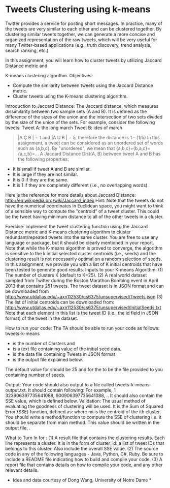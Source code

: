 # Tweets Clustering using k-means

Twitter provides a service for posting short messages. In practice, many of the tweets are very
similar to each other and can be clustered together. By clustering similar tweets together, we can
generate a more concise and organized representation of the raw tweets, which will be very
useful for many Twitter-based applications (e.g., truth discovery, trend analysis, search ranking,
etc.)

In this assignment, you will learn how to cluster tweets by utilizing Jaccard Distance metric and

K-means clustering algorithm.
Objectives:
- Compute the similarity between tweets using the Jaccard Distance metric.
- Cluster tweets using the K-means clustering algorithm.

Introduction to Jaccard Distance:
The Jaccard distance, which measures dissimilarity between two sample sets (A and B). It is defined as the difference of the sizes of the union and the intersection of two sets divided by the size of the union of the sets.
For example, consider the following tweets:
Tweet A: the long march
Tweet B: ides of march
> |A Ç B | = 1 and |A U B | = 5, therefore the distance is 1 – (1/5)
In this assignment, a tweet can be considered as an unordered set of words such as {a,b,c}. By
"unordered", we mean that {a,b,c}={b,a,c}={a,c,b}=...
A Jaccard Distance Dist(A, B) between tweet A and B has the following properties:
- It is small if tweet A and B are similar.
- It is large if they are not similar.
- It is 0 if they are the same.
- It is 1 if they are completely different (i.e., no overlapping words).

Here is the reference for more details about Jaccard Distance:
http://en.wikipedia.org/wiki/Jaccard_index
Hint: Note that the tweets do not have the numerical coordinates in Euclidean space, you might want to think of a sensible way to compute the "centroid" of a tweet cluster. This could be the tweet having minimum distance to all of the other tweets in a cluster.

Exercise:
Implement the tweet clustering function using the Jaccard Distance metric and K-means clustering algorithm to cluster redundant/repeated tweets into the same cluster. You are free to
use any language or package, but it should be clearly mentioned in your report.
Note that while the K-means algorithm is proved to converge, the algorithm is sensitive to the k
initial selected cluster centroids (i.e., seeds) and the clustering result is not necessarily optimal on
a random selection of seeds. In this assignment, we provide you with a list of K initial centroids
that have been tested to generate good results.
Inputs to your K-means Algorithm:
(1) The number of clusters K (default to K=25).
(2) A real world dataset sampled from Twitter during the Boston Marathon Bombing event in
April 2013 that contains 251 tweets. The tweet dataset is in JSON format and can be downloaded
from http://www.utdallas.edu/~axn112530/cs6375/unsupervised/Tweets.json
(3) The list of initial centroids can be downloaded from: http://www.utdallas.edu/~axn112530/cs6375/unsupervised/InitialSeeds.txt
Note that each element in this list is the tweet ID (i.e., the id field in JSON format) of the tweet in the dataset.

How to run your code:
The TA should be able to run your code as follows:
tweets-k-means <numberOfClusters> <initialSeedsFile> <TweetsDataFile> <outputFile>
- <numberOfClusters> is the number of Clusters and
- <initialSeedsFile> is a text file containing value of the initial seed data.
- <TweetsDataFile> is the data file containing Tweets in JSON format
- <outputFile> is the output file explained below.

The default value for <numberOfClusters> should be 25 and for the <initialSeeds> to be the file provided to you containing number of seeds.

Output:
Your code should also output to a file called tweets-k-means-output.txt. It should contain
following:
<cluster-id> <List of tweet ids separated by comma> For example,
1 323906397735641088, 900906397735641088, ..
It should also contain the SSE value, which is defined below.
Validation:
The usual method of evaluating the goodness of clustering will be used. It is the Sum of Squared
Error (SSE) function, defined as:
where mi is the centroid of the ith cluster.
You should write a method/function to compute the SSE of clustering i.e. it should be separate from main method. This value should be written in the output file.
.

What to Turn In for :
(1) A result file that contains the clustering results. Each line represents a cluster. It is in the form of cluster_id: a list of tweet IDs that belongs to this cluster. Also include the overall SSE value.
(2) The source code in any of the following languages - Java, Python, C#, Ruby. Be sure to
include a README file indicating how to build and compile your code.
(3) A report file that contains details on how to compile your code, and any other relevant details.
* Idea and data courtesy of Dong Wang, University of Notre Dame *
